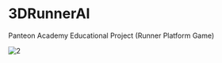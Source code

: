 # 3DRunnerAI
 Panteon Academy Educational Project (Runner Platform Game)

![2](https://github.com/ksarica/3DRunnerAI/assets/46609011/5f2ea11b-af52-4dab-95c4-19bc3b0f5e80)

